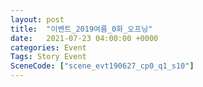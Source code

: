 ```yaml
---
layout: post
title:  "이벤트_2019여름_0화_오프닝"
date:   2021-07-23 04:00:00 +0000
categories: Event
Tags: Story Event
SceneCode: ["scene_evt190627_cp0_q1_s10"]
---
```

